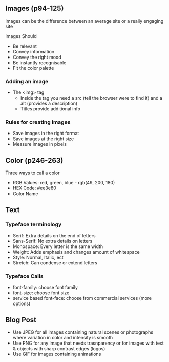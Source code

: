 ## Images (p94-125)
Images can be the difference between an average site or a really engaging site

Images Should
* Be relevant
* Convey information
* Convey the right mood
* Be instantly recognisable
* Fit the color palette

### Adding an image
* The &lt;img&gt; tag
  * Inside the tag you need a src (tell the browser were to find it) and a alt (provides a description)
  * Titles provide additional info

### Rules for creating images
* Save images in the right format
* Save images at the right size
* Measure images in pixels

## Color (p246-263)
 Three ways to call a color
 * RGB Values: red, green, blue - rgb(49, 200, 180)
 * HEX Code: #ee3e80
 * Color Name

## Text
### Typeface terminology
* Serif: Extra details on the end of letters
* Sans-Serif: No extra details on letters
* Monospace: Every letter is the same width
* Weight: Adds emphasis and changes amount of whitespace
* Style: Normal, Italic, ect
* Stretch: Can condense or extend letters

### Typeface Calls
* font-family: choose font family
* font-size: choose font size
* service based font-face: choose from commercial services (more options)


## Blog Post
* Use JPEG for all images containing natural scenes or photographs where variation in color and intensity is smooth
* Use PNG for any image that needs trasnparency or for images with text & objects with sharp contrast edges (logos)
* Use GIF for images containing animations
